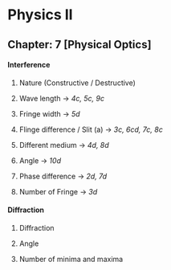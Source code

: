 # Physics II


## Chapter: 7 [Physical Optics]

#### Interference 

1. Nature (Constructive / Destructive)

1. Wave length -> *4c, 5c, 9c*

1. Fringe width -> *5d*

1. Flinge difference / Slit (a) -> *3c, 6cd, 7c, 8c*

1. Different medium -> *4d, 8d*

1. Angle -> *10d*

1. Phase difference -> *2d, 7d*

1. Number of Fringe -> *3d*

#### Diffraction 

1. Diffraction 

1. Angle

1. Number of minima and maxima

